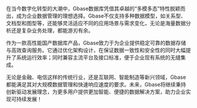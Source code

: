 在当今数字化转型的大潮中，Gbase数据库凭借其卓越的“多模多态”特性脱颖而出，成为企业数据管理的理想选择。Gbase不仅支持多种数据模型，如关系型、文档型和图型等，还能够灵活适应不同的应用场景与需求变化，无论是海量数据分析还是复杂业务处理，都能游刃有余。

作为一款高性能国产数据库产品，Gbase致力于为企业提供稳定可靠的数据存储与高效查询服务。它通过优化架构设计，在保证数据一致性和安全性的同时大幅提升了系统运行效率；同时兼容主流平台及接口标准，便于企业现有系统的无缝集成。

无论是金融、电信这样的传统行业，还是互联网、智能制造等新兴领域，Gbase都能满足其对大规模数据管理和快速响应速度的要求。未来，Gbase将继续秉持创新驱动发展理念，为更多用户提供更加智能、便捷的数据解决方案，助力企业实现可持续发展！